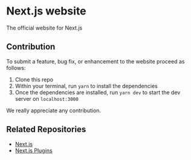 # Next.js website

The official website for Next.js

## Contribution

To submit a feature, bug fix, or enhancement to the website proceed as follows:

1. Clone this repo
2. Within your terminal, run `yarn` to install the dependencies
3. Once the dependencies are installed, run `yarn dev` to start the dev server on `localhost:3000`

We really appreciate any contribution.

## Related Repositories

- [Next.js](https://github.com/zeit/next.js)
- [Next.js Plugins](https://github.com/zeit/next-plugins)

